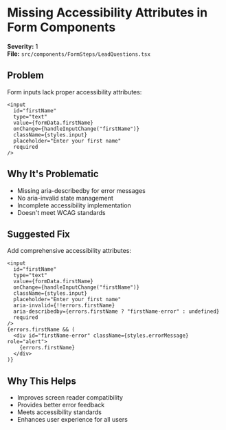 # Missing Accessibility Attributes in Form Components

**Severity:** 1  
**File:** `src/components/FormSteps/LeadQuestions.tsx`

## Problem

Form inputs lack proper accessibility attributes:

```tsx
<input
  id="firstName"
  type="text"
  value={formData.firstName}
  onChange={handleInputChange("firstName")}
  className={styles.input}
  placeholder="Enter your first name"
  required
/>
```

## Why It's Problematic

- Missing aria-describedby for error messages
- No aria-invalid state management
- Incomplete accessibility implementation
- Doesn't meet WCAG standards

## Suggested Fix

Add comprehensive accessibility attributes:

```tsx
<input
  id="firstName"
  type="text"
  value={formData.firstName}
  onChange={handleInputChange("firstName")}
  className={styles.input}
  placeholder="Enter your first name"
  aria-invalid={!!errors.firstName}
  aria-describedby={errors.firstName ? "firstName-error" : undefined}
  required
/>
{errors.firstName && (
  <div id="firstName-error" className={styles.errorMessage} role="alert">
    {errors.firstName}
  </div>
)}
```

## Why This Helps

- Improves screen reader compatibility
- Provides better error feedback
- Meets accessibility standards
- Enhances user experience for all users
